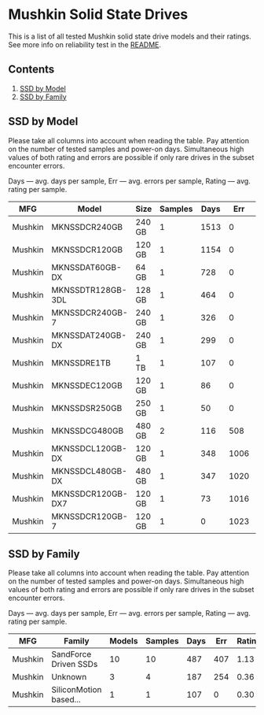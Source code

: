 Mushkin Solid State Drives
==========================

This is a list of all tested Mushkin solid state drive models and their ratings. See
more info on reliability test in the [README](https://github.com/linuxhw/SMART).

Contents
--------

1. [ SSD by Model  ](#ssd-by-model)
2. [ SSD by Family ](#ssd-by-family)

SSD by Model
------------

Please take all columns into account when reading the table. Pay attention on the
number of tested samples and power-on days. Simultaneous high values of both rating
and errors are possible if only rare drives in the subset encounter errors.

Days   — avg. days per sample,
Err    — avg. errors per sample,
Rating — avg. rating per sample.

| MFG       | Model              | Size   | Samples | Days  | Err   | Rating |
|-----------|--------------------|--------|---------|-------|-------|--------|
| Mushkin   | MKNSSDCR240GB      | 240 GB | 1       | 1513  | 0     | 4.15   |
| Mushkin   | MKNSSDCR120GB      | 120 GB | 1       | 1154  | 0     | 3.16   |
| Mushkin   | MKNSSDAT60GB-DX    | 64 GB  | 1       | 728   | 0     | 2.00   |
| Mushkin   | MKNSSDTR128GB-3DL  | 128 GB | 1       | 464   | 0     | 1.27   |
| Mushkin   | MKNSSDCR240GB-7    | 240 GB | 1       | 326   | 0     | 0.89   |
| Mushkin   | MKNSSDAT240GB-DX   | 240 GB | 1       | 299   | 0     | 0.82   |
| Mushkin   | MKNSSDRE1TB        | 1 TB   | 1       | 107   | 0     | 0.30   |
| Mushkin   | MKNSSDEC120GB      | 120 GB | 1       | 86    | 0     | 0.24   |
| Mushkin   | MKNSSDSR250GB      | 250 GB | 1       | 50    | 0     | 0.14   |
| Mushkin   | MKNSSDCG480GB      | 480 GB | 2       | 116   | 508   | 0.01   |
| Mushkin   | MKNSSDCL120GB-DX   | 120 GB | 1       | 348   | 1006  | 0.00   |
| Mushkin   | MKNSSDCL480GB-DX   | 480 GB | 1       | 347   | 1020  | 0.00   |
| Mushkin   | MKNSSDCR120GB-DX7  | 120 GB | 1       | 73    | 1016  | 0.00   |
| Mushkin   | MKNSSDCR120GB-7    | 120 GB | 1       | 0     | 1023  | 0.00   |

SSD by Family
-------------

Please take all columns into account when reading the table. Pay attention on the
number of tested samples and power-on days. Simultaneous high values of both rating
and errors are possible if only rare drives in the subset encounter errors.

Days   — avg. days per sample,
Err    — avg. errors per sample,
Rating — avg. rating per sample.

| MFG       | Family                 | Models | Samples | Days  | Err   | Rating |
|-----------|------------------------|--------|---------|-------|-------|--------|
| Mushkin   | SandForce Driven SSDs  | 10     | 10      | 487   | 407   | 1.13   |
| Mushkin   | Unknown                | 3      | 4       | 187   | 254   | 0.36   |
| Mushkin   | SiliconMotion based... | 1      | 1       | 107   | 0     | 0.30   |

